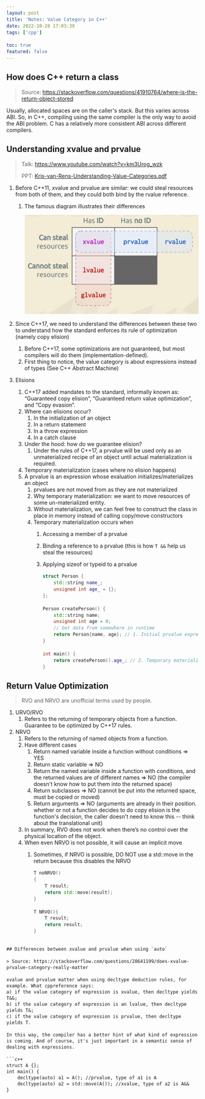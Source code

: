 ```yaml
---
layout: post
title: 'Notes: Value Category in C++'
date: 2022-10-28 17:03:39
tags: ['cpp']

toc: true
featured: false
---
```


## How does C++ return a class

> Source: https://stackoverflow.com/questions/41910764/where-is-the-return-object-stored

Usually, allocated spaces are on the caller's stack. But this varies across ABI. So, in C++, compiling using the same compiler is the only way to avoid the ABI problem. C has a relatively more consistent ABI across different compilers.

## Understanding xvalue and prvalue

> Talk: https://www.youtube.com/watch?v=km3Urog_wzk
>
> PPT: [Kris-van-Rens-Understanding-Value-Categories.pdf](http://becpp.org/blog/wp-content/uploads/2021/07/Kris-van-Rens-Understanding-Value-Categories.pdf)

1. Before C++11, xvalue and prvalue are similar: we could steal resources from both of them, and they could both bind by the rvalue reference.
    1. The famous diagram illustrates their differences

        ![](/assets/img/blog/2022/10/1667134809024.png)

2. Since C++17, we need to understand the differences between these two to understand how the standard enforces its rule of optimization (namely copy elision)
    1. Before C++17, some optimizations are not guaranteed, but most compilers will do them (implementation-defined).
    2. First thing to notice, the value category is about expressions instead of types (See C++ Abstract Machine)
3. Elisions
    1. C++17 added mandates to the standard, informally known as: “Guaranteed copy elision”, “Guaranteed return value optimization”, and “Copy evasion”.
    2. Where can elisions occur?
        1. In the initialization of an object
        2. In a return statement
        3. In a throw expression
        4. In a catch clause
    3. Under the hood: how do we guarantee elision?
        1. Under the rules of C++17, a prvalue will be used only as an unmaterialized recipe of an object until actual materialization is required.
    4. Temporary materialization (cases where no elision happens)
	5. A prvalue is an expression whose evaluation initializes/materializes an object
        1. prvalues are not moved from as they are not materialized
        2. Why temporary materialization: we want to move resources of some un-materialized entity.
        3. Without materialization, we can feel free to construct the class in place in memory instead of calling copy/move constructors
        4. Temporary materialization occurs when
            1. Accessing a member of a prvalue
            2. Binding a reference to a prvalue (this is how `T &&` help us steal the resources)
            3. Applying sizeof or typeid to a prvalue

                ```c++
                struct Person {
                    std::string name_;
                    unsigned int age_ = {};
                };

                Person createPerson() {
                    std::string name;
                    unsigned int age = 0;
                    // Get data from somewhere in runtime
                    return Person{name, age}; // 1. Initial prvalue expression
                }

                int main() {
                    return createPerson().age_; // 2. Temporary materialization: xvalue
                }
                ```

## Return Value Optimization

> RVO and NRVO are unofficial terms used by people.

1. URVO/RVO
    1. Refers to the returning of temporary objects from a function. Guarantee to be optimized by C++17 rules.
2. NRVO
    1. Refers to the returning of named objects from a function.
    2. Have different cases
        1. Return named variable inside a function without conditions => YES
        2. Return static variable => NO
        3. Return the named variable inside a function with conditions, and the returned values are of different names => NO (the compiler doesn't know how to put them into the returned space)
        4. Return subclasses => NO (cannot be put into the returned space, must be copied or moved)
        5. Return arguments => NO (arguments are already in their position. whether or not a function decides to do copy elision is the function's decision, the caller doesn't need to know this -- think about the translational unit)
    3. In summary, RVO does not work when there’s no control over the physical location of the object.
    4. When even NRVO is not possible, it will cause an implicit move
        1. Sometimes, if NRVO is possible, DO NOT use a std::move in the return because this disables the NRVO

            ```c++
            T noNRVO()
            {
                T result;
                return std::move(result);
            }

            T NRVO(){
                T result;
                return result;
            }
```

## Differences between xvalue and prvalue when using `auto`

> Source: https://stackoverflow.com/questions/28641199/does-xvalue-prvalue-category-really-matter

xvalue and prvalue matter when using decltype deduction rules, for example. What cppreference says:
a) if the value category of expression is xvalue, then decltype yields T&&;
b) if the value category of expression is an lvalue, then decltype yields T&;
c) if the value category of expression is prvalue, then decltype yields T.

In this way, the compiler has a better hint of what kind of expression is coming. And of course, it's just important in a semantic sense of dealing with expressions.

```c++
struct A {};
int main() {
    decltype(auto) a1 = A(); //prvalue, type of a1 is A
    decltype(auto) a2 = std::move(A()); //xvalue, type of a2 is A&&
}
```